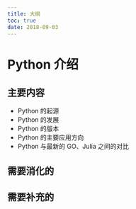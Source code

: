 ```yaml
---
title: 大纲
toc: true
date: 2018-09-03
---
```

# Python 介绍


## 主要内容

- Python 的起源
- Python 的发展
- Python 的版本
- Python 的主要应用方向
- Python 与最新的 GO、Julia 之间的对比


## 需要消化的





## 需要补充的
